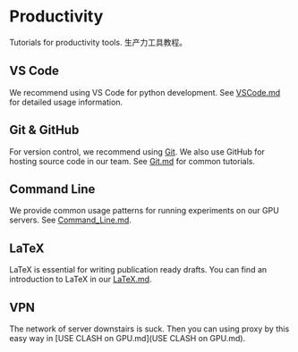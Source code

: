 # Productivity
Tutorials for productivity tools. 生产力工具教程。

## VS Code

We recommend using VS Code for python development.
See [VSCode.md](VSCode.md) for detailed usage information.

## Git & GitHub

For version control, we recommend using [Git](https://git-scm.com).
We also use GitHub for hosting source code in our team.
See [Git.md](Git.md) for common tutorials.

## Command Line

We provide common usage patterns for running experiments
on our GPU servers.
See [Command_Line.md](Command_Line.md).

## LaTeX

LaTeX is essential for writing publication ready drafts.
You can find an introduction to LaTeX in our [LaTeX.md](LaTeX.md).

## VPN
The network of server downstairs is suck. Then you can using proxy by this easy way in [USE CLASH on GPU.md](USE CLASH on GPU.md).
